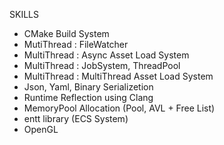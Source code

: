 SKILLS
- CMake Build System
- MutiThread : FileWatcher
- MultiThread : Async Asset Load System
- MultiThread : JobSystem, ThreadPool
- MultiThread : MultiThread Asset Load System
- Json, Yaml, Binary Serializetion
- Runtime Reflection using Clang
- MemoryPool Allocation (Pool, AVL + Free List)
- entt library (ECS System)
- OpenGL
